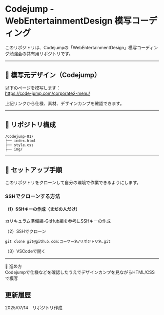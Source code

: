# Codejump - WebEntertainmentDesign 模写コーディング

このリポジトリは、Codejumpの「WebEntertainmentDesign」模写コーディング勉強会の共有用リポジトリです。  
***

## 🔗 模写元デザイン（Codejump）

以下のページを模写します：  
https://code-jump.com/corporate2-menu/  
  
上記リンクから仕様、素材、デザインカンプを確認できます。  
***

## 📁 リポジトリ構成
```
/Codejump-01/
├── index.html
├── style.css
├── img/
```
***


## 🚀 セットアップ手順

このリポジトリをクローンして自分の環境で作業できるようにします。

### SSHでクローンする方法

#### （1）SSHキーの作成（まだの人だけ）
カリキュラム準備編-GitHub編を参考にSSHキーの作成

（2）SSHでクローン
```
git clone git@github.com:ユーザー名/リポジトリ名.git
```

（3）VSCodeで開く
***


📝 進め方  
Codejumpで仕様などを確認したうえでデザインカンプを見ながらHTML/CSSで模写

## 更新履歴
2025/07/14　リポジトリ作成
